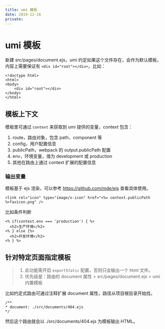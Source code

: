 ```yaml
---
title: umi 模板
date: 2019-12-16
private: 
---
```

# umi 模板
新建 src/pages/document.ejs，umi 约定如果这个文件存在，会作为默认模板，内容上需要保证有 `<div id="root"></div>`，比如：

    <!doctype html>
    <html>
    <body>
        <div id="root"></div>
    </body>
    </html>

## 模板上下文
模板里可通过 `context` 来获取到 umi 提供的变量，context 包含：

1. route，路由对象，包含 path、component 等
2. config，用户配置信息
3. publicPath，webpack 的 output.publicPath 配置
4. env，环境变量，值为 development 或 production
5. 其他在路由上通过 context 扩展的配置信息


### 输出变量
模板基于 ejs 渲染，可以参考 https://github.com/mde/ejs 查看具体使用。

    <link rel="icon" type="image/x-icon" href="<%= context.publicPath %>favicon.png" />

比如条件判断

    <% if(context.env === 'production') { %>
      <h2>生产环境</h2>
    <% } else {%>
      <h2>开发环境</h2>
    <% } %>

## 针对特定页面指定模板
> 1. 此功能需开启 `exportStatic` 配置，否则只会输出一个 html 文件。
> 2. 优先级是：路由的 document 属性 > src/pages/document.ejs > umi 内置模板

比如约定式路由可通过注释扩展 document 属性，路径从项目根目录开始找，

    /**
    * document: ./src/documents/404.ejs
    */

然后这个路由就会以 ./src/documents/404.ejs 为模板输出 HTML。